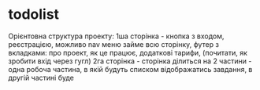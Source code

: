 # todolist
Орієнтовна структура проекту: 
1ша сторінка - кнопка з входом, реєстрацією, можливо nav меню займе всю сторінку, футер з вкладками: про проект, як це працює, додаткові тарифи, (почитати, як зробити вхід через гугл)
2га сторінка - сторінка ділиться на 2 частини - одна робоча частина, в якій будуть списком відображатись завдання, в другій частині буде 

